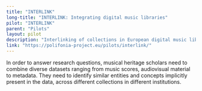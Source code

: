 ```yaml
---
title: "INTERLINK"
long-title: "INTERLINK: Integrating digital music libraries"
pilot: "INTERLINK"
parent: "Pilots"
layout: pilot
description: "Interlinking of collections in European digital music libraries and audiovisuals archives."
link: "https://polifonia-project.eu/pilots/interlink/"
--- 
```

In order to answer research questions, musical heritage scholars need to combine diverse datasets ranging from music scores, audiovisual material to metadata. They need to identify similar entities and concepts implicitly present in the data, across different collections in different institutions.
